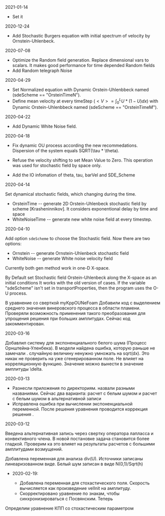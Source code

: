 2021-01-14

- Set it 

2020-12-24

- Add Stochastic Burgers equation with  initial spectrum of velocity by Ornstein-Uhlenbeck.

2020-07-08

- Optimize the Random field generation. Replace dimensional vars to scalars. It makes good performance for time depended Random fields 
- Add Random telegraph Noise 

2020-04-29

- Set Normalized equation with Dynamic Orstein-Uhlenbbeck named (sdeScheme == "OrsteinTimeN"). 
- Define  mean velocity at every timeStep ($<V> = \int_{0}^{L} U*(1-U) dx$) with Dynamic Orstein-Uhlenbbeck named (sdeScheme == "OrsteinTimeM"). 

2020-04-22

- Add Dynamic White Noise field.

2020-04-18

- Fix dynamic OU process according the new recommedations. Dispersion of the system equals  SQRT(\tau * \theta).

- Refuse the velocity shifting to set Mean Value to Zero. This operation was used for stochastic field by space only. 

- Add the IO infomation of theta, tau, barVel and SDE_Scheme

2020-04-14

Set dynamical stochastic fields, which changing during the time. 

- OrsteinTime -- generate 2D Orstein-Uhlenbeck stochastic field by scheme [Krasheninnikov]. It considers exponentional delay by time  and space
- WhiteNoiseTime -- generate new white noise field at every timestep.

2020-04-10

Add option `sdeScheme` to choose the Stochastic field. Now there are two options:

- Ornstein  -- generate Ornstein-Uhlenbeck stochastic field
- WhiteNoise -- generate White noise velocity field

Currently both gen method work in one-D X-space. 

By Default set Stochastic field Orstein-Uhlenbeck along the X-space as an initial conditions
It works with the old version of cases. If the variable "sdeScheme" isn't set in transportProperties,
then the program uses the O-U process. 



В уравнение со сверткой myKppOUNeFoam Добавили код с выделением среднего значения винеровского процесса в области пламени. Проверяли возможность применения такого преобразования для упрощения решения при больших амплитудах. Сейчас код закомментирован. 

2020-03-16

Добавлил систему для экспоненциального белого шума (Процесс Орнштейна-Уленбека). В модели найдена ошибка, которую раньше не замечали . случайную величину ненужно умножать на sqrt(dx). Это никак не проверить на уже сгенерированном поле. Не влияет на корреляционную функцию. Значение можно вынести в значение амплитуды \delta.

2020-03-13

- Разнесли приложения по директориям. назвали разными  названиями. Сейчас два варианта: расчет с белым шумом  и расчет с белым шумом в альтернативной записи
- Исправлена ошибка при вычислении экспоненциальной переменной. После решения уравнения проводится коррекция решения .


2020-03-12

Введена альтернативная запись через свертку оператора лапласса и конвективного члена. В новой постановке задача становится более гладкой. Проверим ка это влияет на результаты расчетов с большими амплитудами возмущений.

Добавлена переменная для анализа div(U). Источники  записаны линеаризованном виде. Белый шум записан в виде N(0,1)/Sqrt(h)

- 2020-02-19: 
    
    - Добавлена переменная для стохастического поля. Скорость вычисляется как произведение velInit на амплитуду.
    - Скорректировано уравнение по знакам, чтобы синхронизироваться с Посвянским. Теперь 
    $${  }$$



Определим уравнение КПП со стохастическим параметром